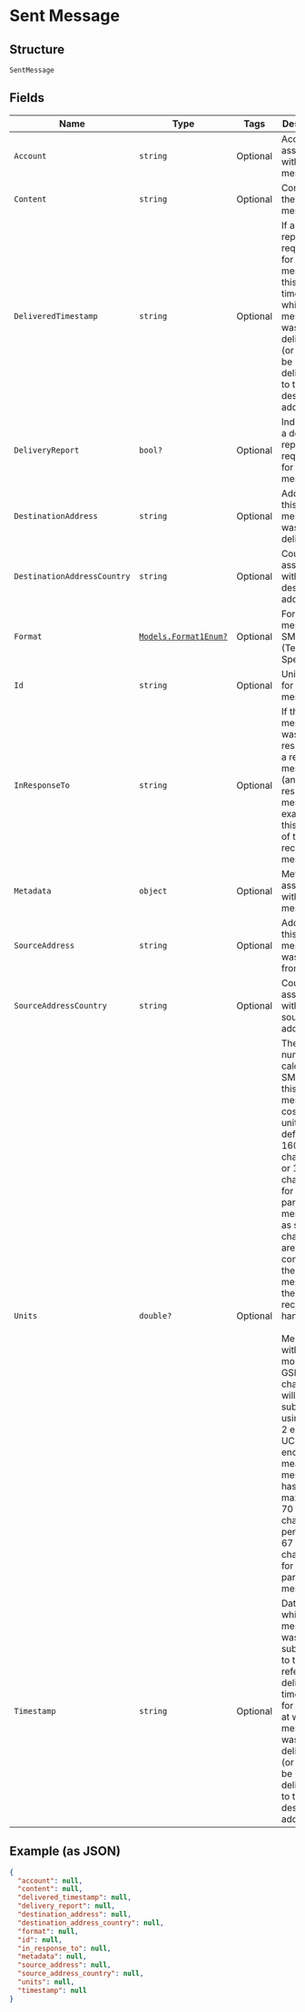
# Sent Message

## Structure

`SentMessage`

## Fields

| Name | Type | Tags | Description |
|  --- | --- | --- | --- |
| `Account` | `string` | Optional | Account associated with this message |
| `Content` | `string` | Optional | Content of the message |
| `DeliveredTimestamp` | `string` | Optional | If a delivery report was requested for this message, this is the time at which the message was delivered (or failed to be delivered) to the destination address. |
| `DeliveryReport` | `bool?` | Optional | Indicates if a delivery report was requested for this message |
| `DestinationAddress` | `string` | Optional | Address this message was delivered to |
| `DestinationAddressCountry` | `string` | Optional | Country associated with the destination address |
| `Format` | [`Models.Format1Enum?`](../../doc/models/format-1-enum.md) | Optional | Format of message, SMS or TTS (Text To Speech) |
| `Id` | `string` | Optional | Unique ID for this message |
| `InResponseTo` | `string` | Optional | If this message was sent in response to a received message (an auto response message for example) this is the ID of the received message. |
| `Metadata` | `object` | Optional | Metadata associated with this message |
| `SourceAddress` | `string` | Optional | Address this message was sent from |
| `SourceAddressCountry` | `string` | Optional | Country associated with the source address |
| `Units` | `double?` | Optional | The total number of calculated SMS units this message cost. 1 SMS unit is defined as 160 GSM characters, or 153 GSM characters for multi-part messages as some characters are used to concatenate the message on the receiving handset.<br><br>Messages with one or more non-GSM characters will be submitted using UCS-2 encoding. UCS-2 encoding means the message has a maximum of 70 characters per SMS, or 67 characters for multi-part messages. |
| `Timestamp` | `string` | Optional | Date time at which this message was submitted to the API, refer to the delivered timestamp for the time at which the message was delivered (or failed to be delivered) to the destination address. |

## Example (as JSON)

```json
{
  "account": null,
  "content": null,
  "delivered_timestamp": null,
  "delivery_report": null,
  "destination_address": null,
  "destination_address_country": null,
  "format": null,
  "id": null,
  "in_response_to": null,
  "metadata": null,
  "source_address": null,
  "source_address_country": null,
  "units": null,
  "timestamp": null
}
```

